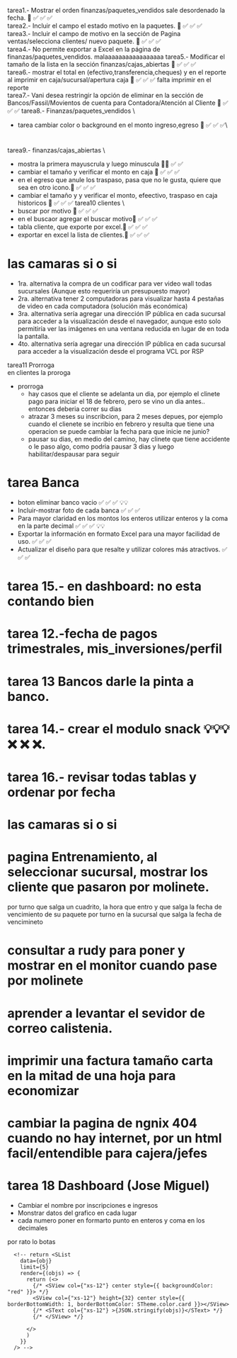 tarea1.- Mostrar el orden finanzas/paquetes_vendidos sale desordenado la fecha. 💯 ✅ ✅ ✅\
tarea2.- Incluir el campo el estado motivo en la paquetes. 💯 ✅ ✅ ✅\
tarea3.- Incluir el campo de motivo en la sección de Pagina ventas/selecciona clientes/ nuevo paquete. 💯 ✅ ✅ ✅\
tarea4.- No permite exportar a Excel en la página de finanzas/paquetes_vendidos.  malaaaaaaaaaaaaaaaaa
tarea5.- Modificar el tamaño de la lista en la sección finanzas/cajas_abiertas 💯 ✅ ✅ ✅\
tarea6.- mostrar el total en (efectivo,transferencia,cheques) y en el reporte al imprimir  en caja/sucursal/apertura caja 💯 ✅ ✅ ✅ falta imprimir en el reporte\
tarea7.- Vani desea restringir la opción de eliminar en la sección de Bancos/Fassil/Movientos de cuenta  para Contadora/Atención al Cliente 💯 ✅ ✅ ✅
tarea8.- Finanzas/paquetes_vendidos \
  * tarea cambiar color o background en el monto ingreso,egreso  💯 ✅ ✅ ✅\
#
tarea9.- finanzas/cajas_abiertas \
  * mostra la primera mayuscrula y luego minuscula 💯✅ ✅ ✅
  * cambiar el tamaño y verificar el monto en caja 💯 ✅ ✅ ✅
  * en el egreso que anule los traspaso, pasa que no le gusta, quiere que sea en otro icono.💯 ✅ ✅ ✅
  * cambiar el tamaño y y verificar el monto, efeectivo, traspaso en caja historicos 💯 ✅ ✅ ✅
tarea10 clientes \
  * buscar por motivo 💯 ✅ ✅ ✅
  * en el buscaor agregar el buscar motivo💯 ✅ ✅ ✅
  * tabla cliente, que exporte por excel.💯 ✅ ✅ ✅
  * exportar en excel la lista de clientes.💯 ✅ ✅ ✅
#
# las camaras si o si

* 1ra. alternativa la compra de un codificar para ver video wall todas sucursales (Aunque esto requeriría un presupuesto mayor)
* 2ra. alternativa tener 2 computadoras para visualizar hasta 4 pestañas de video en cada computadora (solución más económica)
* 3ra. alternativa sería agregar una dirección IP pública en cada sucursal para acceder a la visualización desde el navegador, aunque esto solo permitiría ver las imágenes en una ventana reducida en lugar de en toda la pantalla.
* 4to. alternativa sería agregar una dirección IP pública en cada sucursal para acceder a la visualización desde el programa VCL por RSP





tarea11 Prorroga \
en clientes la proroga
  * prorroga
    * hay casos que el cliente se adelanta un dia, por ejemplo el clinete pago para iniciar el 18 de febrero, pero se vino un dia antes.. entonces deberia correr su dias
    * atrazar 3 meses su inscribcion, para 2 meses depues, por ejemplo cuando el clienete se incribio en febrero y resulta que tiene una operacion se puede cambiar la fecha para que inicie ne junio?
    * pausar su dias, en medio del camino, hay clinete que tiene accidente o le paso algo, como podria pausar 3 dias y luego habilitar/despausar para seguir

# tarea Banca
  * boton eliminar banco vacio  ✅ ✅ ✅ 💡💡
  * Incluir-mostrar foto de cada banca  ✅ ✅ ✅
  * Para mayor claridad en los montos los enteros utilizar enteros y la coma en la parte decimal  ✅ ✅ ✅ 💡💡
  * Exportar la información en formato Excel para una mayor facilidad de uso.  ✅ ✅ ✅
  * Actualizar el diseño para que resalte y utilizar colores más atractivos.  ✅ ✅ ✅

# tarea 15.- en dashboard: no esta contando bien

# tarea 12.-fecha de pagos trimestrales, mis_inversiones/perfil
# tarea 13 Bancos darle la pinta a banco.
# tarea 14.- crear el modulo snack 💡💡💡 ❌ ❌ ❌.

# tarea 16.- revisar todas tablas y ordenar por fecha
# las camaras si o si

<!-- *** ultimo anular efectivo tiene que desaparecer -->

# pagina Entrenamiento, al seleccionar sucursal, mostrar los cliente que pasaron por molinete.
por turno
que salga un cuadrito, la hora que entro y que salga la fecha de vencimiento de su paquete
por turno en la sucursal
que salga la fecha de vencimineto


# consultar a rudy para poner y mostrar en el monitor cuando pase  por molinete
# aprender a levantar el sevidor de correo calistenia.
# imprimir una factura tamaño carta en la mitad de una hoja para economizar
# cambiar la pagina de ngnix 404 cuando no hay internet, por un html facil/entendible para cajera/jefes



<!-- #

restringir la opción de eliminar en la sección de Bancos/Fassil/Movientos de cuenta  para Contadora hacer un wiki
1. loguear como super_usuario
2. crear rol: ejemplo contado
    * editar rol
          * activar ver
          * desactivar eliminar
3. usuarios: seleccionar todas sucursales que va a ver la banca

# -->


<!-- tarea10 ✅ ✅ ✅
como ordenar el ExportExcel de forma asc fecha inicio
como ordenar el SLIt de forma asc fecha inicio -->

# tarea 18 Dashboard (Jose Miguel)
  * Cambiar el nombre por inscripciones e ingresos
  * Monstrar datos del grafico en cada lugar
  * cada numero poner en formarto punto en enteros y coma en los decimales


  por rato lo botas



      <!-- return <SList
        data={obj}
        limit={5}
        render={(objs) => {
          return (<>
            {/* <SView col={"xs-12"} center style={{ backgroundColor: "red" }}> */}
            <SView col={"xs-12"} height={32} center style={{ borderBottomWidth: 1, borderBottomColor: STheme.color.card }}></SView>
            {/* <SText col={"xs-12"} >{JSON.stringify(objs)}</SText> */}
            {/* </SView> */}

          </>
          )
        }}
      /> -->